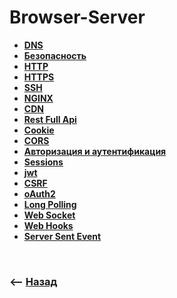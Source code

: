 # Browser-Server

* **<a href="./pages/dns">DNS</a>**
* **<a href="./pages/security">Безопасность</a>**
* **<a href="./pages/http">HTTP</a>**
* **<a href="./pages/https">HTTPS</a>**
* **<a href="./pages/ssh">SSH</a>**
* **<a href="./pages/nginx">NGINX</a>**
* **<a href="./pages/cdn">CDN</a>**
* **<a href="./pages/rest-full-api">Rest Full Api</a>**
* **<a href="./pages/cookie">Cookie</a>**
* **<a href="./pages/cors">CORS</a>**
* **<a href="./pages/auth">Авторизация и аутентификация</a>**  
* **<a href="./pages/sessions">Sessions</a>**
* **<a href="./pages/jwt">jwt</a>**
* **<a href="./pages/csrf">CSRF</a>**
* **<a href="./pages/o-auth2">oAuth2</a>**
* **<a href="./pages/long-polling">Long Polling</a>**  
* **<a href="./pages/socket">Web Socket</a>**  
* **<a href="./pages/web-hooks">Web Hooks</a>**
* **<a href="./pages/server-sent-events">Server Sent Event</a>** 

<br>

### ⟵ **<a href="../../readme.md">Назад</a>**